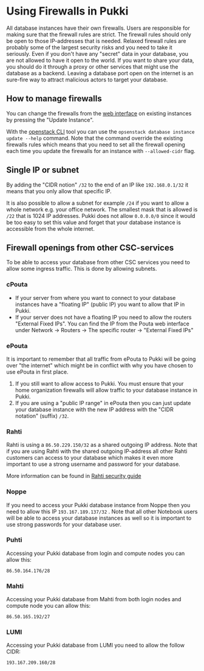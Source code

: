 # Using Firewalls in Pukki

All database instances have their own firewalls. Users are responsible for making sure that the firewall rules are strict. The firewall rules should only be open to those IP-addresses that is needed. Relaxed firewall rules are probably some of the largest security risks and you need to take it seriously. Even if you don't have any "secret" data in your database, you are not allowed to have it open to the world. If you want to share your data, you should do it through a proxy or other services that might use the database as a backend. Leaving a database port open on the internet is an sure-fire way to attract malicious actors to target your database.

## How to manage firewalls

You can change the firewalls from the [web interface](https://pukki.dbaas.csc.fi) on existing
instances by pressing the "Update Instance".

With the [openstack CLI](cli.md) tool you can use the `opsenstack database instance update --help` command.
Note that the command override the existing firewalls rules which means that you need to set all
the firewall opening each time you update the firewalls for an instance with `--allowed-cidr` flag.

## Single IP or subnet

By adding the "CIDR notion" `/32` to the end of an IP like `192.168.0.1/32` it means that you only
allow that specific IP.

It is also possible to allow a subnet for example `/24` if you want to allow a whole network e.g.
your office network. The smallest mask that is allowed is `/22` that is 1024 IP addresses.
Pukki does not allow `0.0.0.0/0` since it would be too easy to set this value and forget that your
database instance is accessible from the whole internet.

## Firewall openings from other CSC-services

To be able to access your database from other CSC services you need to allow some ingress traffic.
This is done by allowing subnets.

### cPouta

* If your server from where you want to connect to your database instances have a "floating IP"
(public IP) you want to allow that IP in Pukki.
* If your server does not have a floating IP you need to allow the routers "External Fixed IPs".
You can find the IP from the Pouta web interface under Network -> Routers -> The specific router ->
"External Fixed IPs"


### ePouta

It is important to remember that all traffic from ePouta to Pukki will be going over "the internet"
which might be in conflict with why you have chosen to use ePouta in first place.

1. If you still want to allow access to Pukki. You must ensure that your home organization firewalls
will allow traffic to your database instance in Pukki.
2. If you are using a "public IP range" in ePouta then you can just update your database instance
with the new IP address with the "CIDR notation" (suffix) `/32`.

### Rahti

Rahti is using a `86.50.229.150/32` as a shared outgoing IP address. Note that if you are using
Rahti with the shared outgoing IP-address all other Rahti customers can access to your database
which makes it even more important to use a strong username and password for your database.

More information can be found in [Rahti security guide](../rahti/security-guide.md)



### Noppe
If you need to access your Pukki database instance from Noppe then you need to allow this IP
`193.167.189.137/32` . Note that all other Notebook users will be able to access your database
instances as well so it is important to use strong passwords for your database user.

### Puhti

Accessing your Pukki database from login and compute nodes you can allow this:

```
86.50.164.176/28
```

<!--
If one would like to have even strictre rules one could limit it only these
puhti-nat-[1,2].csc.fi and puhti-login[11-15].csc.fi
-->

### Mahti

Accessing your Pukki database from Mahti from both login nodes and compute node you can allow this:

```
86.50.165.192/27
```

<!--
Some alternatives:
86.50.165.192/27
86.50.165.200/30 + 86.50.165.208/28
86.50.165.200/30 + 86.50.165.208/29 + 86.50.165.216/32
86.50.165.200/30 + 86.50.165.211/32 + 86.50.165.212/30 + 86.50.165.216/32
-->
### LUMI

Accessing your Pukki database from LUMI you need to allow the follow CIDR:

```
193.167.209.160/28
```
